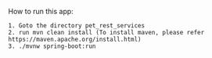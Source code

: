 How to run this app:

    1. Goto the directory pet_rest_services
    2. run mvn clean install (To install maven, please refer https://maven.apache.org/install.html)
    3. ./mvnw spring-boot:run